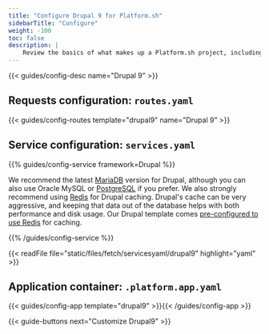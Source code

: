 ```yaml
---
title: "Configure Drupal 9 for Platform.sh"
sidebarTitle: "Configure"
weight: -100
toc: false
description: |
    Review the basics of what makes up a Platform.sh project, including its three principle configuration files and how to define them for Drupal.
---
```


{{< guides/config-desc name="Drupal 9" >}}

## Requests configuration: `routes.yaml`

{{< guides/config-routes template="drupal9" name="Drupal 9" >}}

## Service configuration: `services.yaml`

{{% guides/config-service framework=Drupal %}}

We recommend the latest [MariaDB](../../../add-services/mysql/_index.md) version for Drupal,
although you can also use Oracle MySQL or [PostgreSQL](../../../add-services/postgresql.md) if you prefer.
We also strongly recommend using [Redis](../../../add-services/redis.md) for Drupal caching.
Drupal's cache can be very aggressive,
and keeping that data out of the database helps with both performance and disk usage.
Our Drupal template comes [pre-configured to use Redis](https://github.com/platformsh-templates/drupal9#user-content-customizations) for caching.

{{% /guides/config-service %}}

{{< readFile file="static/files/fetch/servicesyaml/drupal9" highlight="yaml" >}}

## Application container: `.platform.app.yaml`

{{< guides/config-app template="drupal9" >}}{{< /guides/config-app >}}

{{< guide-buttons next="Customize Drupal9" >}}
